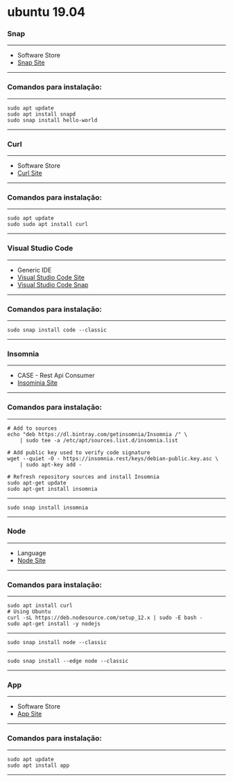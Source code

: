 # ubuntu 19.04

### Snap
***
* Software Store
* [Snap Site](https://snapcraft.io/docs/installing-snap-on-ubuntu)
***
### Comandos para instalação:
***
```
sudo apt update
sudo apt install snapd
sudo snap install hello-world
```
***
### Curl
***
* Software Store
* [Curl Site](https://curl.haxx.se/download.html)
***
### Comandos para instalação:
***
```
sudo apt update
sudo sudo apt install curl
```
***


### Visual Studio Code
***
* Generic IDE
* [Visual Studio Code Site](https://code.visualstudio.com/docs/setup/linux)
* [Visual Studio Code Snap](https://snapcraft.io/code)
***
### Comandos para instalação:
***
```
sudo snap install code --classic
```
***

### Insomnia
***
* CASE - Rest Api Consumer
* [Insominia Site](https://support.insomnia.rest/article/23-installation)
***
### Comandos para instalação:
***
```
# Add to sources
echo "deb https://dl.bintray.com/getinsomnia/Insomnia /" \
    | sudo tee -a /etc/apt/sources.list.d/insomnia.list

# Add public key used to verify code signature
wget --quiet -O - https://insomnia.rest/keys/debian-public.key.asc \
    | sudo apt-key add -

# Refresh repository sources and install Insomnia
sudo apt-get update
sudo apt-get install insomnia
```
***
```
sudo snap install insomnia
```
***

### Node
***
* Language
* [Node Site](https://nodejs.org/en/download/package-manager/#debian-and-ubuntu-based-linux-distributions-enterprise-linux-fedora-and-snap-packages)
***
### Comandos para instalação:
***
```
sudo apt install curl
# Using Ubuntu
curl -sL https://deb.nodesource.com/setup_12.x | sudo -E bash -
sudo apt-get install -y nodejs

```
***
```
sudo snap install node --classic
```
***
```
sudo snap install --edge node --classic
```
***



### App
***
* Software Store
* [App Site](#)
***
### Comandos para instalação:
***
```
sudo apt update
sudo apt install app
```
***


